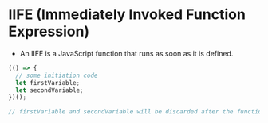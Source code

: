 # IIFE (Immediately Invoked Function Expression)

- An IIFE is a JavaScript function that runs as soon as it is defined.

``` javascript
(() => {
  // some initiation code
  let firstVariable;
  let secondVariable;
})();

// firstVariable and secondVariable will be discarded after the function is executed.

```

